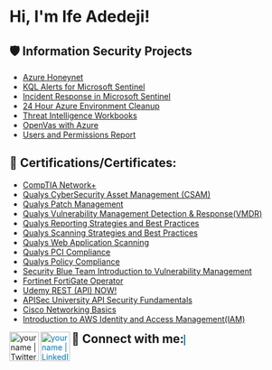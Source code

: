 <h1>Hi, I'm Ife Adedeji! <a href="https://www.linkedin.com/in/ife-adedeji/"> </a>
 
<h2>🛡️ Information Security Projects</h2>
 
- [Azure Honeynet](https://github.com/ifeoluwapoadedeji/Azure-Projects/blob/main/Azure%20Honeynet%20936b79dcde644c74ae5e9277e9de63b7.md)
- [KQL Alerts for Microsoft Sentinel](https://github.com/ifeoluwapoadedeji/Azure-Projects/blob/main/KQL%20Alerts%20for%20Microsoft%20Senteniel%208ccd6fd62bc04d01854d713be641c65f.md)
- [Incident Response in Microsoft Sentinel](https://github.com/ifeoluwapoadedeji/Azure-Projects/blob/main/Incident%20Response%20in%20Microsoft%20Sentinel%206f0eb6184ba04cae92055fa0ec22d567.md)
- [24 Hour Azure Environment Cleanup](https://github.com/ifeoluwapoadedeji/Azure-Projects/blob/main/Azure%20Environment%20BEFORE%20Securing%20AND%20then%20AFTER%20a7b5a7d157a8409d9bf0897c9a379a40.md)
- [Threat Intelligence Workbooks](https://github.com/ifeoluwapoadedeji/Azure-Projects/blob/main/Workbooks%2026e3b15b4e7441279f9466a130691d01.md)
- [OpenVas with Azure](https://github.com/ifeoluwapoadedeji/Azure-Projects/blob/main/OpenVAS%20ea50d5bcbead4708827f2d89ddcd3ffd.md)
- [Users and Permissions Report](https://github.com/ifeoluwapoadedeji/Azure-Projects/blob/main/Users%207c2c70e416eb4617824c1a0764e97b5b.md)

<h2>📜 Certifications/Certificates:</h2>

  - [CompTIA Network+](https://github.com/ifeoluwapoadedeji/Qualifications/blob/main/CompTIA%20Network%2B%20ce%20certificate.pdf)
  - [Qualys CyberSecurity Asset Management (CSAM)](https://github.com/ifeoluwapoadedeji/Qualifications/blob/main/coursecompletion%20CSAM%20(1).pdf)
  - [Qualys Patch Management](https://github.com/ifeoluwapoadedeji/Qualifications/blob/main/coursecompletion%20Patch%20Management%20(2).pdf)
  - [Qualys Vulnerability Management Detection & Response(VMDR)](https://github.com/ifeoluwapoadedeji/Qualifications/blob/main/coursecompletion.pdf)
  - [Qualys Reporting Strategies and Best Practices](https://github.com/ifeoluwapoadedeji/Qualifications/blob/main/coursecompletion%20Reporting%20(2).pdf)
  - [Qualys Scanning Strategies and Best Practices](https://github.com/ifeoluwapoadedeji/Qualifications/blob/main/coursecompletion%20Scanning%20(1).pdf)
  - [Qualys Web Application Scanning](https://github.com/ifeoluwapoadedeji/Qualifications/blob/main/coursecompletion%20Web%20Application.pdf)
  - [Qualys PCI Compliance](https://github.com/ifeoluwapoadedeji/Qualifications/blob/main/coursecompletion%20PCI%20Compliance%20(3).pdf)
  - [Qualys Policy Compliance](https://github.com/ifeoluwapoadedeji/Qualifications/blob/main/coursecompletion%20%20Policy%20Compliance(3).pdf)
  - [Security Blue Team Introduction to Vulnerability Management](https://github.com/ifeoluwapoadedeji/Qualifications/blob/main/Introduction%20to%20Vulnerability%20Management-course.pdf)
  - [Fortinet FortiGate Operator](https://github.com/ifeoluwapoadedeji/pictures/blob/main/Course_Completion_Certificate.pdf)
  - [Udemy REST (API) NOW!](https://github.com/ifeoluwapoadedeji/pictures/blob/main/UC-8adb653b-5db2-484f-81c4-45a3d68cfe2d.pdf)
  - [APISec University API Security Fundamentals](https://github.com/ifeoluwapoadedeji/pictures/blob/main/APIsecCourseCertificate20240330-29-63ss0x.pdf)
  - [Cisco Networking Basics](https://github.com/ifeoluwapoadedeji/pictures/blob/main/Networking_Basics_Badge20240510-8-63h8ve.pdf)
  - [Introduction to AWS Identity and Access Management(IAM)](https://github.com/ifeoluwapoadedeji/Qualifications/blob/main/5217408_1715453078.pdf)
    
<h2 style="display: inline;">🤳 Connect with me:</h2>
<a href="https://twitter.com/adedeji_i2213"><img align="left" alt="yourname | Twitter" width="52px" src="https://static.dezeen.com/uploads/2023/07/x-logo-twitter-elon-musk_dezeen_2364_col_0.jpg" /></a>
<a href="https://linkedin.com/in/ife-adedeji/" style="color: #0077B5; border: 1px solid #0077B5;">
  <img align="left" alt="yourname | LinkedIn" width="52px" src="https://pngmind.com/wp-content/uploads/2019/08/Linkedin-Logo-Png-Transparent-Background-1.png" />
</a>

